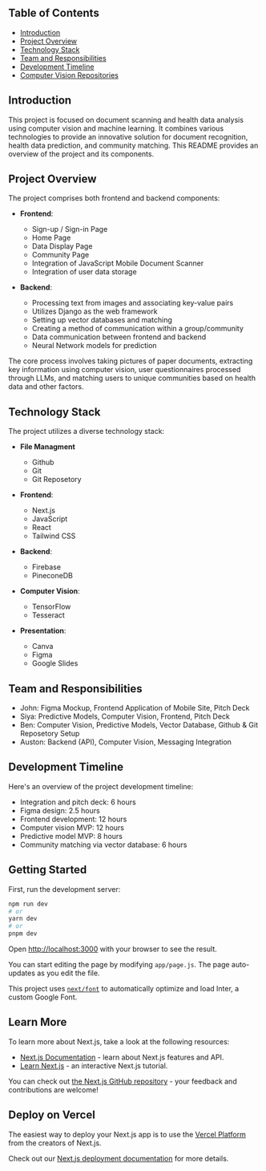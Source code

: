 ## Table of Contents

- [Introduction](#introduction)
- [Project Overview](#project-overview)
- [Technology Stack](#technology-stack)
- [Team and Responsibilities](#team-and-responsibilities)
- [Development Timeline](#development-timeline)
- [Computer Vision Repositories](#computer-vision-repositories)

## Introduction

This project is focused on document scanning and health data analysis using computer vision and machine learning. It combines various technologies to provide an innovative solution for document recognition, health data prediction, and community matching. This README provides an overview of the project and its components.

## Project Overview

The project comprises both frontend and backend components:

- **Frontend**:
  - Sign-up / Sign-in Page
  - Home Page
  - Data Display Page
  - Community Page
  - Integration of JavaScript Mobile Document Scanner
  - Integration of user data storage

- **Backend**:
  - Processing text from images and associating key-value pairs
  - Utilizes Django as the web framework
  - Setting up vector databases and matching
  - Creating a method of communication within a group/community
  - Data communication between frontend and backend
  - Neural Network models for prediction

The core process involves taking pictures of paper documents, extracting key information using computer vision, user questionnaires processed through LLMs, and matching users to unique communities based on health data and other factors.

## Technology Stack

The project utilizes a diverse technology stack:

- **File Managment**
    - Github
    - Git
    - Git Reposetory

- **Frontend**:
  - Next.js
  - JavaScript
  - React
  - Tailwind CSS

- **Backend**:
  - Firebase
  - PineconeDB

- **Computer Vision**:
  - TensorFlow
  - Tesseract

- **Presentation**:
  - Canva
  - Figma
  - Google Slides

## Team and Responsibilities

- John: Figma Mockup, Frontend Application of Mobile Site, Pitch Deck
- Siya: Predictive Models, Computer Vision, Frontend, Pitch Deck
- Ben: Computer Vision, Predictive Models, Vector Database, Github & Git Reposetory Setup
- Auston: Backend (API), Computer Vision, Messaging Integration

## Development Timeline

Here's an overview of the project development timeline:

- Integration and pitch deck: 6 hours
- Figma design: 2.5 hours
- Frontend development: 12 hours
- Computer vision MVP: 12 hours
- Predictive model MVP: 8 hours
- Community matching via vector database: 6 hours





## Getting Started

First, run the development server:

```bash
npm run dev
# or
yarn dev
# or
pnpm dev
```

Open [http://localhost:3000](http://localhost:3000) with your browser to see the result.

You can start editing the page by modifying `app/page.js`. The page auto-updates as you edit the file.

This project uses [`next/font`](https://nextjs.org/docs/basic-features/font-optimization) to automatically optimize and load Inter, a custom Google Font.

## Learn More

To learn more about Next.js, take a look at the following resources:

- [Next.js Documentation](https://nextjs.org/docs) - learn about Next.js features and API.
- [Learn Next.js](https://nextjs.org/learn) - an interactive Next.js tutorial.

You can check out [the Next.js GitHub repository](https://github.com/vercel/next.js/) - your feedback and contributions are welcome!

## Deploy on Vercel

The easiest way to deploy your Next.js app is to use the [Vercel Platform](https://vercel.com/new?utm_medium=default-template&filter=next.js&utm_source=create-next-app&utm_campaign=create-next-app-readme) from the creators of Next.js.

Check out our [Next.js deployment documentation](https://nextjs.org/docs/deployment) for more details.
